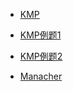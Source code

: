 - [KMP](https://github.com/A11Might/SomePracticeCode/blob/master/highClass/KMP.java)

- [KMP例题1](https://github.com/A11Might/SomePracticeCode/blob/master/highClass/DoubleStr.java)

- [KMP例题2](https://github.com/A11Might/SomePracticeCode/blob/master/highClass/ContainSameSubTree.java)

- [Manacher](https://github.com/A11Might/SomePracticeCode/blob/master/highClass/Manacher.java)

